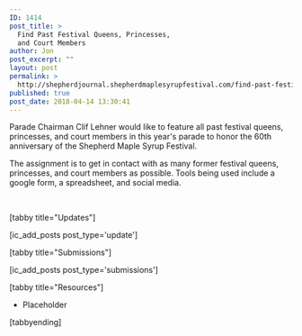 ```yaml
---
ID: 1414
post_title: >
  Find Past Festival Queens, Princesses,
  and Court Members
author: Jon
post_excerpt: ""
layout: post
permalink: >
  http://shepherdjournal.shepherdmaplesyrupfestival.com/find-past-festival-queens-princesses-and-court-members
published: true
post_date: 2018-04-14 13:30:41
---
```

Parade Chairman Clif Lehner would like to feature all past festival queens, princesses, and court members in this year's parade to honor the 60th anniversary of the Shepherd Maple Syrup Festival.

The assignment is to get in contact with as many former festival queens, princesses, and court members as possible. Tools being used include a google form, a spreadsheet, and social media.

&nbsp;

[tabby title="Updates"]

[ic_add_posts post_type='update']

[tabby title="Submissions"]

[ic_add_posts post_type='submissions']

[tabby title="Resources"]
<ul>
 	<li>Placeholder</li>
</ul>
[tabbyending]